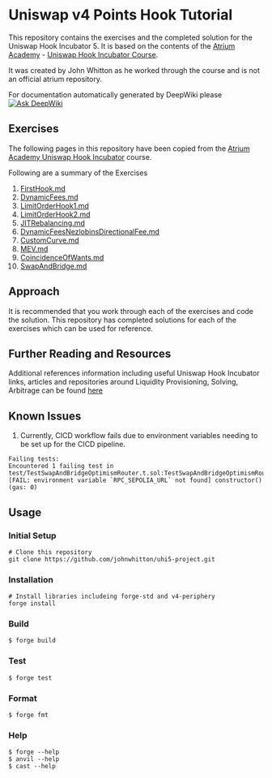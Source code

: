 # Uniswap v4 Points Hook Tutorial

This repository contains the exercises and the completed solution for the Uniswap Hook Incubator 5.
It is based on the contents of the [Atrium Academy](https://learn.atrium.academy/) - [Uniswap Hook Incubator Course](https://learn.atrium.academy/course/4b6c25df-f4c8-4b92-ab38-a930284d237e/intro).

It was created by John Whitton as he worked through the course and is not an official atrium repository.

For documentation automatically generated by DeepWiki please
[![Ask DeepWiki](https://deepwiki.com/badge.svg)](https://deepwiki.com/johnwhitton/uhi5-exercises)

## Exercises

The following pages in this repository have been copied from the [Atrium Academy Uniswap Hook Incubator](https://learn.atrium.academy/course/4b6c25df-f4c8-4b92-ab38-a930284d237e/intro) course.

Following are a summary of the Exercises

1. [FirstHook.md](./exercises/FirstHook.md)
2. [DynamicFees.md](./exercises/DynamicFees.md)
3. [LimitOrderHook1.md](./exercises/LimitOrderHook1.md)
4. [LimitOrderHook2.md](./exercises/LimitOrderHook2.md)
5. [JITRebalancing.md](./exercises/JITRebalancing.md)
6. [DynamicFeesNezlobinsDirectionalFee.md](./exercises/DynamicFeesNezlobinsDirectionalFee.md)
7. [CustomCurve.md](./exercises/CustomCurve.md)
8. [MEV.md](./exercises/MEV.md)
9. [CoincidenceOfWants.md](./exercises/CoincidenceOfWants.md)
10. [SwapAndBridge.md](./exercises/SwapAndBridge.md)

## Approach

It is recommended that you work through each of the exercises and code the solution.
This repository has completed solutions for each of the exercises which can be used for reference.

## Further Reading and Resources

Additional references information including useful Uniswap Hook Incubator links, articles and repositories around Liquidity Provisioning, Solving, Arbitrage can be found [here](./REFERENCES.md)

## Known Issues

1. Currently, CICD workflow fails due to environment variables needing to be set up for the CICD pipeline.

```
Failing tests:
Encountered 1 failing test in test/TestSwapAndBridgeOptimismRouter.t.sol:TestSwapAndBridgeOptimismRouter
[FAIL: environment variable `RPC_SEPOLIA_URL` not found] constructor() (gas: 0)
```

## Usage

### Initial Setup

```shell
# Clone this repository
git clone https://github.com/johnwhitton/uhi5-project.git
```

### Installation

```shell
# Install libraries includeing forge-std and v4-periphery
forge install
```

### Build

```shell
$ forge build
```

### Test

```shell
$ forge test
```

### Format

```shell
$ forge fmt
```

### Help

```shell
$ forge --help
$ anvil --help
$ cast --help
```

